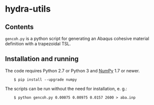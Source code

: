 # hydra-utils

## Contents
`gencoh.py` is a python script for generating an Abaqus cohesive material definition
with a trapezoidal TSL.

## Installation and running

The code requires Python 2.7 or Python 3 and
[NumPy](http://www.numpy.org) 1.7 or newer.

        $ pip install --upgrade numpy

The scripts can be run without the need for installation, e. g.:

        $ python gencoh.py 0.00075 0.00975 0.0157 2600 > aba.inp
